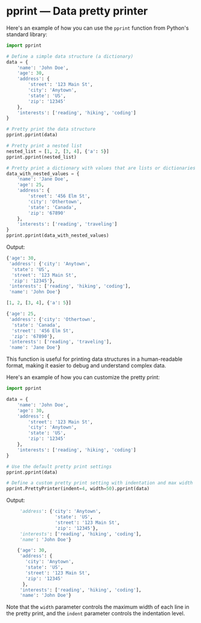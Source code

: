 # pprint — Data pretty printer

Here's an example of how you can use the `pprint` function from Python's standard library:

```python
import pprint

# Define a simple data structure (a dictionary)
data = {
    'name': 'John Doe',
    'age': 30,
    'address': {
        'street': '123 Main St',
        'city': 'Anytown',
        'state': 'US',
        'zip': '12345'
    },
    'interests': ['reading', 'hiking', 'coding']
}

# Pretty print the data structure
pprint.pprint(data)

# Pretty print a nested list
nested_list = [1, 2, [3, 4], {'a': 5}]
pprint.pprint(nested_list)

# Pretty print a dictionary with values that are lists or dictionaries themselves
data_with_nested_values = {
    'name': 'Jane Doe',
    'age': 25,
    'address': {
        'street': '456 Elm St',
        'city': 'Othertown',
        'state': 'Canada',
        'zip': '67890'
    },
    'interests': ['reading', 'traveling']
}
pprint.pprint(data_with_nested_values)
```

Output:

```python
{'age': 30, 
 'address': {'city': 'Anytown', 
  'state': 'US', 
  'street': '123 Main St', 
  'zip': '12345'}, 
 'interests': ['reading', 'hiking', 'coding'], 
 'name': 'John Doe'}

[1, 2, [3, 4], {'a': 5}]

{'age': 25, 
 'address': {'city': 'Othertown', 
  'state': 'Canada', 
  'street': '456 Elm St', 
  'zip': '67890'}, 
 'interests': ['reading', 'traveling'], 
 'name': 'Jane Doe'}
```

This function is useful for printing data structures in a human-readable format, making it easier to debug and understand complex data.

Here's an example of how you can customize the pretty print:

```python
import pprint

data = {
    'name': 'John Doe',
    'age': 30,
    'address': {
        'street': '123 Main St',
        'city': 'Anytown',
        'state': 'US',
        'zip': '12345'
    },
    'interests': ['reading', 'hiking', 'coding']
}

# Use the default pretty print settings
pprint.pprint(data)

# Define a custom pretty print setting with indentation and max width
pprint.PrettyPrinter(indent=4, width=50).pprint(data)
```

Output:

```python    {'age': 30, 
     'address': {'city': 'Anytown', 
                  'state': 'US', 
                  'street': '123 Main St', 
                  'zip': '12345'}, 
     'interests': ['reading', 'hiking', 'coding'], 
     'name': 'John Doe'}
```

```python
    {'age': 30, 
     'address': {
       'city': 'Anytown', 
       'state': 'US', 
       'street': '123 Main St', 
       'zip': '12345'
      }, 
     'interests': ['reading', 'hiking', 'coding'], 
     'name': 'John Doe'}
```

Note that the `width` parameter controls the maximum width of each line in the pretty print, and the `indent` parameter controls the indentation level.
